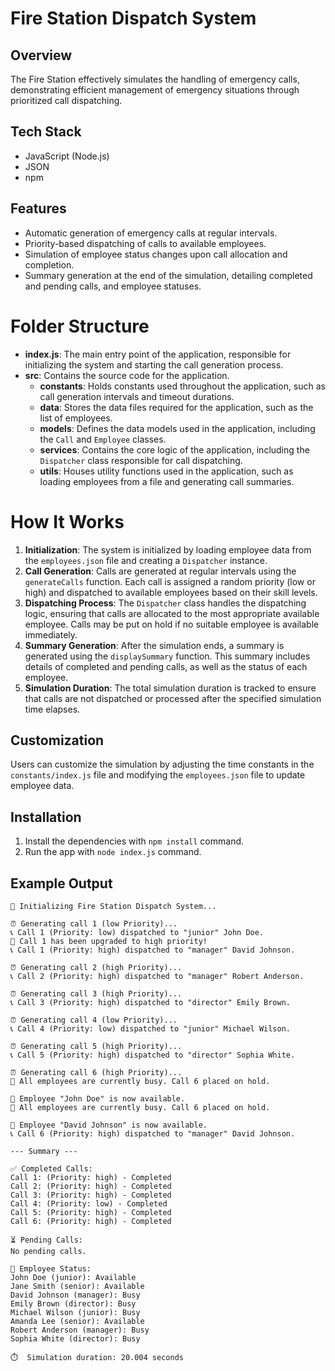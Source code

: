 # Fire Station Dispatch System

## Overview

The Fire Station effectively simulates the handling of emergency calls, demonstrating efficient management of emergency situations through prioritized call dispatching.

## Tech Stack

- JavaScript (Node.js)
- JSON
- npm

## Features

- Automatic generation of emergency calls at regular intervals.
- Priority-based dispatching of calls to available employees.
- Simulation of employee status changes upon call allocation and completion.
- Summary generation at the end of the simulation, detailing completed and pending calls, and employee statuses.

# Folder Structure

- **index.js**: The main entry point of the application, responsible for initializing the system and starting the call generation process.
- **src**: Contains the source code for the application.
  - **constants**: Holds constants used throughout the application, such as call generation intervals and timeout durations.
  - **data**: Stores the data files required for the application, such as the list of employees.
  - **models**: Defines the data models used in the application, including the `Call` and `Employee` classes.
  - **services**: Contains the core logic of the application, including the `Dispatcher` class responsible for call dispatching.
  - **utils**: Houses utility functions used in the application, such as loading employees from a file and generating call summaries.

# How It Works

1. **Initialization**: The system is initialized by loading employee data from the `employees.json` file and creating a `Dispatcher` instance.
2. **Call Generation**: Calls are generated at regular intervals using the `generateCalls` function. Each call is assigned a random priority (low or high) and dispatched to available employees based on their skill levels.
3. **Dispatching Process**: The `Dispatcher` class handles the dispatching logic, ensuring that calls are allocated to the most appropriate available employee. Calls may be put on hold if no suitable employee is available immediately.
4. **Summary Generation**: After the simulation ends, a summary is generated using the `displaySummary` function. This summary includes details of completed and pending calls, as well as the status of each employee.
5. **Simulation Duration**: The total simulation duration is tracked to ensure that calls are not dispatched or processed after the specified simulation time elapses.

## Customization

Users can customize the simulation by adjusting the time constants in the `constants/index.js` file and modifying the `employees.json` file to update employee data.

## Installation

1. Install the dependencies with `npm install` command.
2. Run the app with `node index.js` command.

## Example Output

```
🚒 Initializing Fire Station Dispatch System...

⏰ Generating call 1 (low Priority)...
📞 Call 1 (Priority: low) dispatched to "junior" John Doe.
🔼 Call 1 has been upgraded to high priority!
📞 Call 1 (Priority: high) dispatched to "manager" David Johnson.

⏰ Generating call 2 (high Priority)...
📞 Call 2 (Priority: high) dispatched to "manager" Robert Anderson.

⏰ Generating call 3 (high Priority)...
📞 Call 3 (Priority: high) dispatched to "director" Emily Brown.

⏰ Generating call 4 (low Priority)...
📞 Call 4 (Priority: low) dispatched to "junior" Michael Wilson.

⏰ Generating call 5 (high Priority)...
📞 Call 5 (Priority: high) dispatched to "director" Sophia White.

⏰ Generating call 6 (high Priority)...
🚫 All employees are currently busy. Call 6 placed on hold.

💼 Employee "John Doe" is now available.
🚫 All employees are currently busy. Call 6 placed on hold.

💼 Employee "David Johnson" is now available.
📞 Call 6 (Priority: high) dispatched to "manager" David Johnson.

--- Summary ---

✅ Completed Calls:
Call 1: (Priority: high) - Completed
Call 2: (Priority: high) - Completed
Call 3: (Priority: high) - Completed
Call 4: (Priority: low) - Completed
Call 5: (Priority: high) - Completed
Call 6: (Priority: high) - Completed

⏳ Pending Calls:
No pending calls.

👨 Employee Status:
John Doe (junior): Available
Jane Smith (senior): Available
David Johnson (manager): Busy
Emily Brown (director): Busy
Michael Wilson (junior): Busy
Amanda Lee (senior): Available
Robert Anderson (manager): Busy
Sophia White (director): Busy

⏱️  Simulation duration: 20.004 seconds
```

